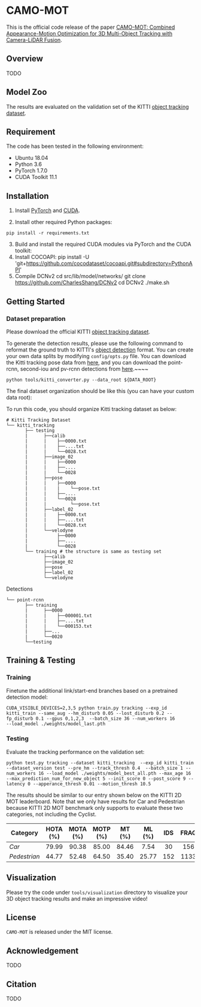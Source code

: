 # CAMO-MOT
This is the official code release of the paper [CAMO-MOT: Combined Appearance-Motion Optimization for 3D Multi-Object Tracking with Camera-LiDAR Fusion](填充网址).

## Overview

TODO

## Model Zoo

The results are evaluated on the validation set of the
KITTI [object tracking dataset](http://www.cvlibs.net/datasets/kitti/eval_tracking.php). 
## Requirement

The code has been tested in the following environment:

- Ubuntu 18.04 
- Python 3.6
- PyTorch 1.7.0
- CUDA Toolkit 11.1

## Installation

1. Install [PyTorch](https://pytorch.org/get-started/locally/) and [CUDA](https://developer.nvidia.com/cuda-toolkit).

2. Install other required Python packages:

```shell
pip install -r requirements.txt
```

3. Build and install the required CUDA modules via PyTorch and the CUDA toolkit:
4. Install COCOAPI:
pip install -U 'git+https://github.com/cocodataset/cocoapi.git#subdirectory=PythonAPI'
5. Compile DCNv2
cd src/lib/model/networks/
git clone https://github.com/CharlesShang/DCNv2
cd DCNv2
./make.sh

## Getting Started

### Dataset preparation

Please download the official KITTI [object tracking dataset](http://www.cvlibs.net/datasets/kitti/eval_tracking.php).

To generate the detection results, please use the following command to reformat the ground truth to
KITTI's [object detection](http://www.cvlibs.net/datasets/kitti/eval_object.php?obj_benchmark=3d) format. You can create
your own data splits by modifying `config/opts.py` file.
You can download the Kitti tracking pose data from [here](https://drive.google.com/drive/folders/1Vw_Mlfy_fJY6u0JiCD-RMb6_m37QAXPQ?usp=sharing), and
you can download the point-rcnn, second-iou and pv-rcnn detections from [here](https://drive.google.com/file/d/1zVWFGwRqF_CBP4DFJJa4nBcu-z6kpF1R/view?usp=sharing).~~~~
```shell
python tools/kitti_converter.py --data_root ${DATA_ROOT}
```

The final dataset organization should be like this (you can have your custom data root):

To run this code, you should organize Kitti tracking dataset as below:
```
# Kitti Tracking Dataset       
└── kitti_tracking
       ├── testing 
       |      ├──calib
       |      |    ├──0000.txt
       |      |    ├──....txt
       |      |    └──0028.txt
       |      ├──image_02
       |      |    ├──0000
       |      |    ├──....
       |      |    └──0028
       |      ├──pose
       |      |    ├──0000
       |      |    |    └──pose.txt
       |      |    ├──....
       |      |    └──0028
       |      |         └──pose.txt
       |      ├──label_02
       |      |    ├──0000.txt
       |      |    ├──....txt
       |      |    └──0028.txt
       |      └──velodyne
       |           ├──0000
       |           ├──....
       |           └──0028      
       └── training # the structure is same as testing set
              ├──calib
              ├──image_02
              ├──pose
              ├──label_02
              └──velodyne 
```
Detections
```
└── point-rcnn
       ├── training
       |      ├──0000
       |      |    ├──000001.txt
       |      |    ├──....txt
       |      |    └──000153.txt
       |      ├──...
       |      └──0020
       └──testing 
```

## Training & Testing

### Training

Finetune the additional link/start-end branches based on a pretrained detection model:

```shell
CUDA_VISIBLE_DEVICES=2,3,5 python train.py tracking --exp_id kitti_train --same_aug --hm_disturb 0.05 --lost_disturb 0.2 --fp_disturb 0.1 --gpus 0,1,2,3  --batch_size 36 --num_workers 16 
--load_model ./weights/model_last.pth
```
### Testing

Evaluate the tracking performance on the validation set:

```shell
python test.py tracking --dataset kitti_tracking  --exp_id kitti_train --dataset_version test --pre_hm --track_thresh 0.4  --batch_size 1 --num_workers 16 --load_model ./weights/model_best_all.pth --max_age 16  --max_prediction_num_for_new_object 5 --init_score 0 --post_score 9 --latency 0 --apperance_thresh 0.01 --motion_thresh 10.5
```
The results should be similar to our entry shown below on the KITTI 2D MOT leaderboard. Note that we only have results for Car and Pedestrian because KITTI 2D MOT benchmark only supports to evaluate these two categories, not including the Cyclist. 

 Category       | HOTA (%) | MOTA (%) | MOTP (%)| MT (%) | ML (%) | IDS | FRAG |  FP  |   FN  
--------------- |:--------:|:--------:|:-------:|:------:|:------:|:---:|:----:|:----:|:-----:
 *Car*          | 79.99    | 90.38    |  85.00  | 84.46  | 7.54   | 30  | 156  | 2337 | 942   
 *Pedestrian*   | 44.77    | 52.48    |  64.50  | 35.40  | 25.77  | 152 | 1133 | 8325 | 2525  
 
## Visualization

Please try the code under `tools/visualization` directory to visualize your 3D object tracking results and make an
impressive video!

## License

`CAMO-MOT` is released under the MIT license.

## Acknowledgement

TODO

## Citation

TODO


